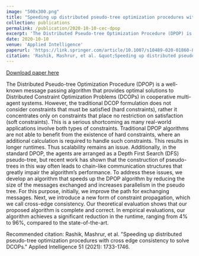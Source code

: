 ```yaml
---
image: "500x300.png"
title: "Speeding up distributed pseudo-tree optimization procedures with cross edge consistency to solve DCOPs"
collection: publications
permalink: /publication/2020-10-10-cec-dpop
excerpt: 'The Distributed Pseudo-tree Optimization Procedure (DPOP) is a well-known message passing algorithm that provides optimal solutions to Distributed Constraint Optimization Problems (DCOPs) in cooperative multi-agent systems. However, the traditional DCOP formulation does not consider constraints that must be satisfied (hard constraints), rather it concentrates only on constraints that place no restriction on satisfaction (soft constraints). This is a serious shortcoming as many real-world applications involve both types of constraints. Traditional DPOP algorithms are not able to benefit from the existence of hard constraints, where an additional calculation is required to handle such constraints. This results in longer runtimes. Thus scalability remains an issue. Additionally, in the standard DPOP, the agents are arranged as a Depth First Search (DFS) pseudo-tree, but recent work has shown that the construction of pseudo-trees in this way often leads to chain-like communication structures that greatly impair the algorithm’s performance. To address these issues, we develop an algorithm that speeds up the DPOP algorithm by reducing the size of the messages exchanged and increases parallelism in the pseudo tree. For this purpose, initially, we improve the path for exchanging messages. Next, we introduce a new form of constraint propagation, which we call cross-edge consistency. Our theoretical evaluation shows that our proposed algorithm is complete and correct. In empirical evaluations, our algorithm achieves a significant reduction in the runtime, ranging from 4% to 96%, compared to the state-of-the-art.'
date: 2020-10-10
venue: 'Applied Intelligence'
paperurl: 'https://link.springer.com/article/10.1007/s10489-020-01860-8'
citation: 'Rashik, Mashrur, et al. &quot;Speeding up distributed pseudo-tree optimization procedures with cross edge consistency to solve DCOPs.&quot; Applied Intelligence 51 (2021): 1733-1746.'
---
```


<a href='https://link.springer.com/article/10.1007/s10489-020-01860-8'>Download paper here</a>

The Distributed Pseudo-tree Optimization Procedure (DPOP) is a well-known message passing algorithm that provides optimal solutions to Distributed Constraint Optimization Problems (DCOPs) in cooperative multi-agent systems. However, the traditional DCOP formulation does not consider constraints that must be satisfied (hard constraints), rather it concentrates only on constraints that place no restriction on satisfaction (soft constraints). This is a serious shortcoming as many real-world applications involve both types of constraints. Traditional DPOP algorithms are not able to benefit from the existence of hard constraints, where an additional calculation is required to handle such constraints. This results in longer runtimes. Thus scalability remains an issue. Additionally, in the standard DPOP, the agents are arranged as a Depth First Search (DFS) pseudo-tree, but recent work has shown that the construction of pseudo-trees in this way often leads to chain-like communication structures that greatly impair the algorithm’s performance. To address these issues, we develop an algorithm that speeds up the DPOP algorithm by reducing the size of the messages exchanged and increases parallelism in the pseudo tree. For this purpose, initially, we improve the path for exchanging messages. Next, we introduce a new form of constraint propagation, which we call cross-edge consistency. Our theoretical evaluation shows that our proposed algorithm is complete and correct. In empirical evaluations, our algorithm achieves a significant reduction in the runtime, ranging from 4% to 96%, compared to the state-of-the-art.

Recommended citation: Rashik, Mashrur, et al. "Speeding up distributed pseudo-tree optimization procedures with cross edge consistency to solve DCOPs." Applied Intelligence 51 (2021): 1733-1746.
